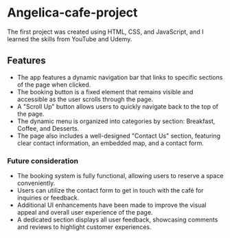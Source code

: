 # Angelica-cafe-project
The first project was created using HTML, CSS, and JavaScript, and I learned the skills from YouTube and Udemy.

## Features
- The app features a dynamic navigation bar that links to specific sections of the page when clicked.
- The booking button is a fixed element that remains visible and accessible as the user scrolls through the page.
- A "Scroll Up" button allows users to quickly navigate back to the top of the page.
- The dynamic menu is organized into categories by section: Breakfast, Coffee, and Desserts.
- The page also includes a well-designed "Contact Us" section, featuring clear contact information, an embedded map, and a contact form.
### Future consideration
- The booking system is fully functional, allowing users to reserve a space conveniently.
- Users can utilize the contact form to get in touch with the café for inquiries or feedback.
- Additional UI enhancements have been made to improve the visual appeal and overall user experience of the page.
- A dedicated section displays all user feedback, showcasing comments and reviews to highlight customer experiences.
